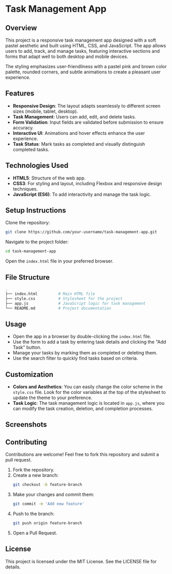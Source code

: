 
# Task Management App

## Overview
This project is a responsive task management app designed with a soft pastel aesthetic and built using HTML, CSS, and JavaScript. The app allows users to add, track, and manage tasks, featuring interactive sections and forms that adapt well to both desktop and mobile devices.

The styling emphasizes user-friendliness with a pastel pink and brown color palette, rounded corners, and subtle animations to create a pleasant user experience.

## Features
- **Responsive Design**: The layout adapts seamlessly to different screen sizes (mobile, tablet, desktop).
- **Task Management**: Users can add, edit, and delete tasks.
- **Form Validation**: Input fields are validated before submission to ensure accuracy.
- **Interactive UI**: Animations and hover effects enhance the user experience.
- **Task Status**: Mark tasks as completed and visually distinguish completed tasks.

## Technologies Used
- **HTML5**: Structure of the web app.
- **CSS3**: For styling and layout, including Flexbox and responsive design techniques.
- **JavaScript (ES6)**: To add interactivity and manage the task logic.

## Setup Instructions

Clone the repository:

```bash
git clone https://github.com/your-username/task-management-app.git
```

Navigate to the project folder:

```bash
cd task-management-app
```

Open the `index.html` file in your preferred browser.

## File Structure

```bash
.
├── index.html         # Main HTML file
├── style.css          # Stylesheet for the project
├── app.js             # JavaScript logic for task management
└── README.md          # Project documentation
```

## Usage
- Open the app in a browser by double-clicking the `index.html` file.
- Use the form to add a task by entering task details and clicking the "Add Task" button.
- Manage your tasks by marking them as completed or deleting them.
- Use the search filter to quickly find tasks based on criteria.

## Customization
- **Colors and Aesthetics**: You can easily change the color scheme in the `style.css` file. Look for the color variables at the top of the stylesheet to update the theme to your preference.
- **Task Logic**: The task management logic is located in `app.js`, where you can modify the task creation, deletion, and completion processes.

## Screenshots
<!-- Add screenshots here -->

## Contributing
Contributions are welcome! Feel free to fork this repository and submit a pull request.

1. Fork the repository.
2. Create a new branch:  
   ```bash
   git checkout -b feature-branch
   ```
3. Make your changes and commit them:  
   ```bash
   git commit -m 'Add new feature'
   ```
4. Push to the branch:  
   ```bash
   git push origin feature-branch
   ```
5. Open a Pull Request.

## License
This project is licensed under the MIT License. See the LICENSE file for details.